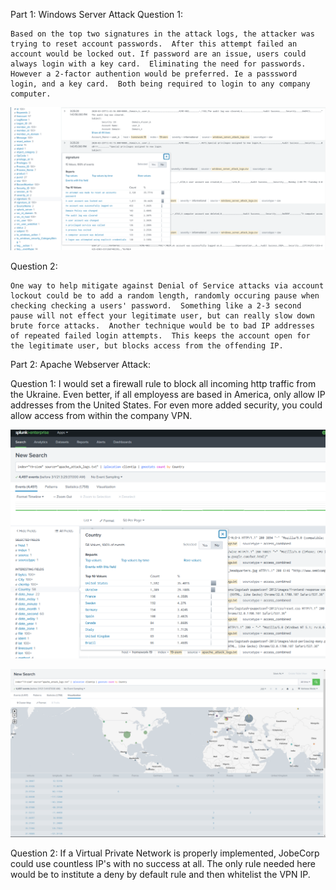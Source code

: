 Part 1: Windows Server Attack
Question 1:

	Based on the top two signatures in the attack logs, the attacker was trying to reset account passwords.  After this attempt failed an account would be locked out. If password are an issue, users could always login with a key card.  Eliminating the need for passwords.  However a 2-factor authention would be preferred. Ie a passsword login, and a key card.  Both being required to login to any company computer.
 
![](attack-signatures.png)

Question 2:

	One way to help mitigate against Denial of Service attacks via account lockout could be to add a random length, randomly occuring pause when checking checking a users' password.  Something like a 2-3 second pause will not effect your legitimate user, but can really slow down brute force attacks.  Another technique would be to bad IP addresses of repeated failed login attempts.  This keeps the account open for the legitimate user, but blocks access from the offending IP.


Part 2: Apache Webserver Attack:

Question 1:
	I would set a firewall rule to block all incoming http traffic from the Ukraine.  Even better, if all employess are based in America, only allow IP addresses from the United States.  For even more added security, you could allow access from within the company VPN.
 
 ![](apache-offending-country.png)

![](apache-offending-country-map.png)

Question 2:
	If a Virtual Private Network is properly implemented, JobeCorp could use countless IP's with no success at all.  The only rule needed here would be to institute a deny by default rule and then whitelist the VPN IP.